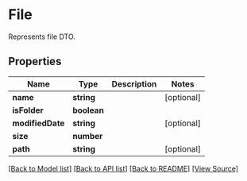 ﻿# File
Represents file DTO.

## Properties
Name | Type | Description | Notes
------------ | ------------- | ------------- | -------------
**name** | **string** |  | [optional]
**isFolder** | **boolean** |  | 
**modifiedDate** | **string** |  | [optional]
**size** | **number** |  | 
**path** | **string** |  | [optional]

[[Back to Model list]](../README.md#documentation-for-models) [[Back to API list]](../README.md#documentation-for-api-endpoints) [[Back to README]](../README.md) [[View Source]](../src/models/file.ts)

